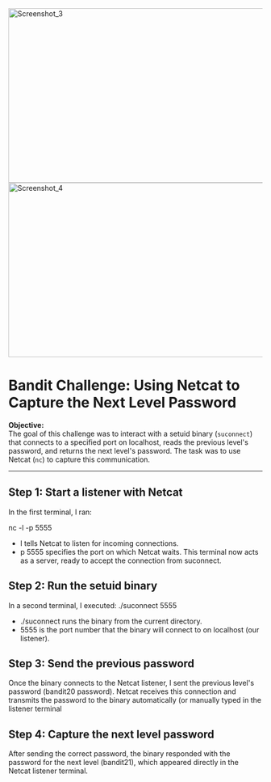 <img width="600" height="345" alt="Screenshot_3" src="https://github.com/user-attachments/assets/9bdb45f2-2688-4d2e-9c16-8c88f773da58" />

<img width="600" height="345" alt="Screenshot_4" src="https://github.com/user-attachments/assets/9509c923-31ee-4ed8-8078-5746e9971c3b" />

# Bandit Challenge: Using Netcat to Capture the Next Level Password

**Objective:**  
The goal of this challenge was to interact with a setuid binary (`suconnect`) that connects to a specified port on localhost, reads the previous level's password, and returns the next level's password. The task was to use Netcat (`nc`) to capture this communication.

---

## Step 1: Start a listener with Netcat

In the first terminal, I ran:

nc -l -p 5555

- l tells Netcat to listen for incoming connections.
- p 5555 specifies the port on which Netcat waits.
This terminal now acts as a server, ready to accept the connection from suconnect.

## Step 2: Run the setuid binary
In a second terminal, I executed:
./suconnect 5555

- ./suconnect runs the binary from the current directory.
- 5555 is the port number that the binary will connect to on localhost (our listener).
## Step 3: Send the previous password

Once the binary connects to the Netcat listener, I sent the previous level's password (bandit20 password).
Netcat receives this connection and transmits the password to the binary automatically (or manually typed in the listener terminal
## Step 4: Capture the next level password

After sending the correct password, the binary responded with the password for the next level (bandit21), which appeared directly in the Netcat listener terminal.
